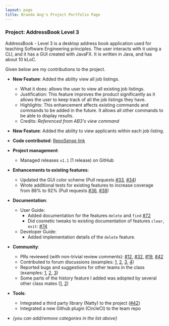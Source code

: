 ```yaml
---
layout: page
title: Branda Ang's Project Portfolio Page
---
```


### Project: AddressBook Level 3

AddressBook - Level 3 is a desktop address book application used for teaching Software Engineering principles. The user interacts with it using a CLI, and it has a GUI created with JavaFX. It is written in Java, and has about 10 kLoC.

Given below are my contributions to the project.

* **New Feature**: Added the ability view all job listings.
    * What it does: allows the user to view all existing job listings.
    * Justification: This feature improves the product significantly as it allows the user to keep track of all the job listings they have.
    * Highlights: This enhancement affects existing commands and commands to be added in the future. It allows all other commands to be able to display results.
    * Credits: *Referenced from AB3's view command*

* **New Feature**: Added the ability to view applicants within each job listing.

* **Code contributed**: [RepoSense link](https://nus-cs2103-ay2223s2.github.io/tp-dashboard/?search=panpan&breakdown=true)

* **Project management**:
    * Managed releases `v1.1` (1 release) on GitHub

* **Enhancements to existing features**:
    * Updated the GUI color scheme (Pull requests [\#33](), [\#34]())
    * Wrote additional tests for existing features to increase coverage from 88% to 92% (Pull requests [\#36](), [\#38]())

* **Documentation**:
    * User Guide:
        * Added documentation for the features `delete` and `find` [\#72]()
        * Did cosmetic tweaks to existing documentation of features `clear`, `exit`: [\#74]()
    * Developer Guide:
        * Added implementation details of the `delete` feature.

* **Community**:
    * PRs reviewed (with non-trivial review comments): [\#12](), [\#32](), [\#19](), [\#42]()
    * Contributed to forum discussions (examples: [1](), [2](), [3](), [4]())
    * Reported bugs and suggestions for other teams in the class (examples: [1](), [2](), [3]())
    * Some parts of the history feature I added was adopted by several other class mates ([1](), [2]())

* **Tools**:
    * Integrated a third party library (Natty) to the project ([\#42]())
    * Integrated a new Github plugin (CircleCI) to the team repo

* _{you can add/remove categories in the list above}_
